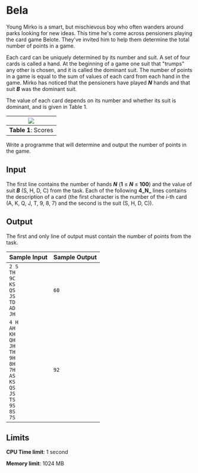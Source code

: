 # Bela

Young Mirko is a smart, but mischievous boy who often wanders around parks looking for new ideas. This time he's come across pensioners playing the card game Belote. They've invited him to help them determine the total number of points in a game.

Each card can be uniquely determined by its number and suit. A set of four cards is called a hand. At the beginning of a game one suit that "trumps" any other is chosen, and it is called the dominant suit. The number of points in a game is equal to the sum of values of each card from each hand in the game. Mirko has noticed that the pensioners have played _**N**_ hands and that suit _**B**_ was the dominant suit.

The value of each card depends on its number and whether its suit is dominant, and is given in Table 1.

| ![](https://i.imgur.com/pkuaYmk.png) |
|:--:|
| **Table 1**: Scores |

Write a programme that will determine and output the number of points in the game.

## Input

The first line contains the number of hands _**N**_ (**1** ≤ _**N**_ ≤ **100**) and the value of suit _**B**_ (S, H, D, C) from the task. Each of the following **4_N_** lines contains the description of a card (the first character is the number of the _i_-th card (A, K, Q, J, T, 9, 8, 7) and the second is the suit (S, H, D, C)).

## Output

The first and only line of output must contain the number of points from the task.

Sample Input | Sample Output
-|-
`2 S`<br>`TH`<br>`9C`<br>`KS`<br>`QS`<br>`JS`<br>`TD`<br>`AD`<br>`JH` | `60`
`4 H`<br>`AH`<br>`KH`<br>`QH`<br>`JH`<br>`TH`<br>`9H`<br>`8H`<br>`7H`<br>`AS`<br>`KS`<br>`QS`<br>`JS`<br>`TS`<br>`9S`<br>`8S`<br>`7S` | `92`

## Limits

**CPU Time limit**: 1 second

**Memory limit**: 1024 MB